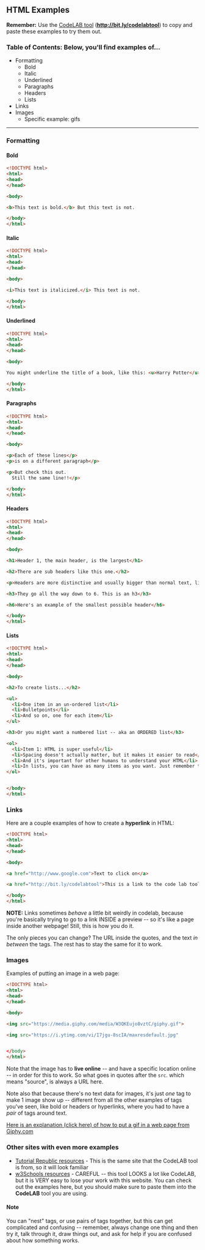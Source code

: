 ## HTML Examples

**Remember:** Use the [CodeLAB tool](http://bit.ly/codelabtool) (**http://bit.ly/codelabtool**) to copy and paste these examples to try them out.

### Table of Contents: Below, you'll find examples of...

* Formatting
  * Bold
  * Italic
  * Underlined
  * Paragraphs
  * Headers
  * Lists
* Links
* Images
  * Specific example: gifs

---

### Formatting

#### Bold

```html
<!DOCTYPE html>
<html>
<head>
</head>

<body>

<b>This text is bold.</b> But this text is not.

</body>
</html>
```

#### Italic

```html
<!DOCTYPE html>
<html>
<head>
</head>

<body>

<i>This text is italicized.</i> This text is not.

</body>
</html>
```

#### Underlined

```html
<!DOCTYPE html>
<html>
<head>
</head>

<body>

You might underline the title of a book, like this: <u>Harry Potter</u>

</body>
</html>
```

#### Paragraphs

```html
<!DOCTYPE html>
<html>
<head>
</head>

<body>

<p>Each of these lines</p>
<p>is on a different paragraph</p>

<p>But check this out.
  Still the same line!!</p>

</body>
</html>
```

#### Headers

```html
<!DOCTYPE html>
<html>
<head>
</head>

<body>

<h1>Header 1, the main header, is the largest</h1>

<h2>There are sub headers like this one.</h2>

<p>Headers are more distinctive and usually bigger than normal text, like this.</p>

<h3>They go all the way down to 6. This is an h3</h3>

<h6>Here's an example of the smallest possible header</h6>

</body>
</html>
```

#### Lists

```html
<!DOCTYPE html>
<html>
<head>
</head>

<body>

<h2>To create lists...</h2>

<ul>
  <li>One item in an un-ordered list</li>
  <li>Bulletpoints</li>
  <li>And so on, one for each item</li>
</ul>

<h3>Or you might want a numbered list -- aka an ORDERED list</h3>

<ol>
  <li>Item 1: HTML is super useful</li>
  <li>Spacing doesn't actually matter, but it makes it easier to read</li>
  <li>And it's important for other humans to understand your HTML</li>
  <li>In lists, you can have as many items as you want. Just remember to close your tags pairs correctly!</li>
</ol>


</body>
</html>
```

### Links

Here are a couple examples of how to create a **hyperlink** in HTML:

```html
<!DOCTYPE html>
<html>
<head>
</head>

<body>

<a href="http://www.google.com">Text to click on</a>

<a href="http://bit.ly/codelabtool">This is a link to the code lab tool</a>

</body>
</html>
```

**NOTE:** Links sometimes *behave* a little bit weirdly in codelab, because you're basically trying to go to a link INSIDE a preview -- so it's like a page inside another webpage! Still, this is how you do it.

The only pieces you can change? The URL inside the quotes, and the text *in between* the tags. The rest has to stay the same for it to work.

### Images

Examples of putting an image in a web page:

```html
<!DOCTYPE html>
<html>
<head>
</head>

<body>

<img src="https://media.giphy.com/media/W3QKEujo8vztC/giphy.gif">

<img src="https://i.ytimg.com/vi/I7jgu-8scIA/maxresdefault.jpg"


</body>
</html>
```

Note that the image has to **live online** -- and have a specific location online -- in order for this to work. So what goes in quotes after the `src`. which means "source", is always a URL here.

Note also that because there's no text data for images, it's just *one* tag to make 1 image show up -- different from all the other examples of tags you've seen, like bold or headers or hyperlinks, where you had to have a *pair* of tags around text.

[Here is an explanation (click here) of how to put a gif in a web page from Giphy.com](howto_gif.md)

### Other sites with even more examples

* [Tutorial Republic resources](https://www.tutorialrepublic.com/html-examples.php) - This is the same site that the CodeLAB tool is from, so it will look familiar
* [w3Schools resources](https://www.w3schools.com/Html/) - CAREFUL -- this tool LOOKS a lot like CodeLAB, but it is VERY easy to lose your work with this website. You can check out the examples here, but you should make sure to paste them into the **CodeLAB** tool you are using.

#### Note

You can "nest" tags, or use pairs of tags together, but this can get complicated and confusing -- remember, always change one thing and then try it, talk through it, draw things out, and ask for help if you are confused about how something works.
